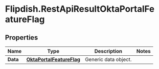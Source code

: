 # Flipdish.RestApiResultOktaPortalFeatureFlag

## Properties
Name | Type | Description | Notes
------------ | ------------- | ------------- | -------------
**Data** | [**OktaPortalFeatureFlag**](OktaPortalFeatureFlag.md) | Generic data object. | 


